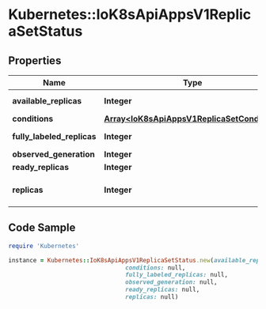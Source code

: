 # Kubernetes::IoK8sApiAppsV1ReplicaSetStatus

## Properties

Name | Type | Description | Notes
------------ | ------------- | ------------- | -------------
**available_replicas** | **Integer** | The number of available replicas (ready for at least minReadySeconds) for this replica set. | [optional] 
**conditions** | [**Array&lt;IoK8sApiAppsV1ReplicaSetCondition&gt;**](IoK8sApiAppsV1ReplicaSetCondition.md) | Represents the latest available observations of a replica set&#39;s current state. | [optional] 
**fully_labeled_replicas** | **Integer** | The number of pods that have labels matching the labels of the pod template of the replicaset. | [optional] 
**observed_generation** | **Integer** | ObservedGeneration reflects the generation of the most recently observed ReplicaSet. | [optional] 
**ready_replicas** | **Integer** | The number of ready replicas for this replica set. | [optional] 
**replicas** | **Integer** | Replicas is the most recently oberved number of replicas. More info: https://kubernetes.io/docs/concepts/workloads/controllers/replicationcontroller/#what-is-a-replicationcontroller | 

## Code Sample

```ruby
require 'Kubernetes'

instance = Kubernetes::IoK8sApiAppsV1ReplicaSetStatus.new(available_replicas: null,
                                 conditions: null,
                                 fully_labeled_replicas: null,
                                 observed_generation: null,
                                 ready_replicas: null,
                                 replicas: null)
```


